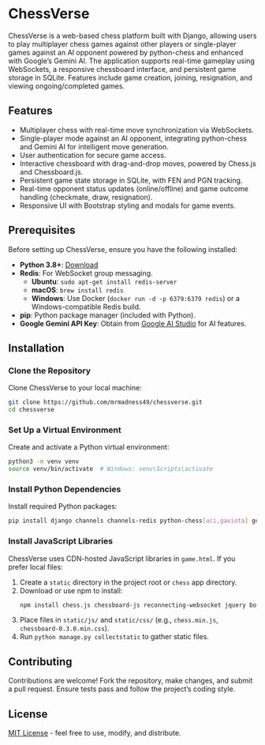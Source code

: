 # ChessVerse

ChessVerse is a web-based chess platform built with Django, allowing users to play multiplayer chess games against other players or single-player games against an AI opponent powered by python-chess and enhanced with Google’s Gemini AI. The application supports real-time gameplay using WebSockets, a responsive chessboard interface, and persistent game storage in SQLite. Features include game creation, joining, resignation, and viewing ongoing/completed games.

## Features
- Multiplayer chess with real-time move synchronization via WebSockets.
- Single-player mode against an AI opponent, integrating python-chess and Gemini AI for intelligent move generation.
- User authentication for secure game access.
- Interactive chessboard with drag-and-drop moves, powered by Chess.js and Chessboard.js.
- Persistent game state storage in SQLite, with FEN and PGN tracking.
- Real-time opponent status updates (online/offline) and game outcome handling (checkmate, draw, resignation).
- Responsive UI with Bootstrap styling and modals for game events.

## Prerequisites
Before setting up ChessVerse, ensure you have the following installed:
- **Python 3.8+**: [Download](https://www.python.org/downloads/)
- **Redis**: For WebSocket group messaging.
  - **Ubuntu**: `sudo apt-get install redis-server`
  - **macOS**: `brew install redis`
  - **Windows**: Use Docker (`docker run -d -p 6379:6379 redis`) or a Windows-compatible Redis build.
- **pip**: Python package manager (included with Python).
- **Google Gemini API Key**: Obtain from [Google AI Studio](https://ai.google.dev/) for AI features.

## Installation

### Clone the Repository
Clone ChessVerse to your local machine:
```bash
git clone https://github.com/mrmadness49/chessverse.git
cd chessverse
```

### Set Up a Virtual Environment
Create and activate a Python virtual environment:
```bash
python3 -m venv venv
source venv/bin/activate  # Windows: venv\Scripts\activate
```

### Install Python Dependencies
Install required Python packages:
```bash
pip install django channels channels-redis python-chess[uci,gaviota] google-generativeai python-dotenv
```

### Install JavaScript Libraries
ChessVerse uses CDN-hosted JavaScript libraries in `game.html`. If you prefer local files:
1. Create a `static` directory in the project root or `chess` app directory.
2. Download or use npm to install:
   ```bash
   npm install chess.js chessboard-js reconnecting-websocket jquery bootstrap
   ```
3. Place files in `static/js/` and `static/css/` (e.g., `chess.min.js`, `chessboard-0.3.0.min.css`).
4. Run `python manage.py collectstatic` to gather static files.




## Contributing
Contributions are welcome! Fork the repository, make changes, and submit a pull request. Ensure tests pass and follow the project’s coding style.

## License
[MIT License](LICENSE) - feel free to use, modify, and distribute.